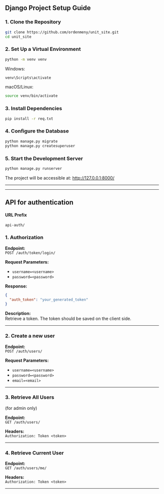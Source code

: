 ## Django Project Setup Guide


### 1. Clone the Repository

```bash
git clone https://github.com/ordenmeny/unit_site.git
cd unit_site
```

### 2. Set Up a Virtual Environment
```bash 
python -m venv venv
```
Windows:
```bash
venv\Scripts\activate
```


macOS/Linux:
```bash
source venv/bin/activate
```

### 3. Install Dependencies

```bash
pip install -r req.txt
```

### 4. Configure the Database
```bash
python manage.py migrate
python manage.py createsuperuser
```

### 5. Start the Development Server
```bash
python manage.py runserver
```

The project will be accessible at:
http://127.0.0.1:8000/

---

---

## API for authentication
#### URL Prefix
`api-auth/`


### 1. Authorization

**Endpoint:**  
`POST /auth/token/login/`

**Request Parameters:**  
- `username=<username>`  
- `password=<password>`

**Response:**
```json
{
  "auth_token": "your_generated_token"
}
```

**Description:**  
Retrieve a token. The token should be saved on the client side.

---

### 2. Create a new user

**Endpoint:**  
`POST /auth/users/`

**Request Parameters:**  
- `username=<username>`  
- `password=<password>`
- `email=<email>`

---

### 3. Retrieve All Users 
(for admin only)

**Endpoint:**  
`GET /auth/users/`

**Headers:**  
`Authorization: Token <token>`

---

### 4. Retrieve Current User

**Endpoint:**  
`GET /auth/users/me/`

**Headers:**  
`Authorization: Token <token>`


---
